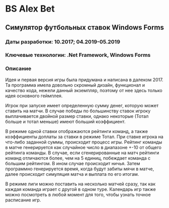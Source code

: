 # BS Alex Bet
## Симулятор футбольных ставок Windows Forms

### Даты разработки: 10.2017; 04.2019-05.2019

### Ключевые технологии: .Net Framework, Windows Forms

### Описание

Идея и первая версия игры была придумана и написана в далеком 2017. Та программа имела довольно скромный дизайн, функционал и качество кода, нежели данный экземпляр, поэтому от нее здесь только идея основного геймплея.

Игрок при запуске имеет определенную сумму денег, которую может ставить на матчи. В случае победы по большинству ставок игроку выплачивается двойной размер ставки, однако некоторые (Тотал больше и тотал меньше) имеют больший коэффициент.

В режиме одной ставки отображаются рейтинги команд, а также коэффициенты доплаты за ставки в режиме Тотал. При ставке игрока на что-либо заданной суммы, происходит процесс игры. Рейтинг команды в матче генерируется как случайное число в диапазоне +-10 от общего рейтинга команды. В случае, если сгенерированные на матч рейтинги команд отличаются более, чем на 5 единиц, побеждает команда с большим рейтингом. В ином случае происходит ничья. Затем программно генерируется время, когда будут забиты мячи в матче, далее происходит симуляция матча и выплата по его итогам. 

В режиме лиги можно поставить на несколько матчей сразу, так как каждая команда играет с другой в одном туре. Календарь игр также можно посмотреть в любой момент для того, чтобы узнать точное расписание игр.

